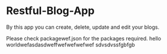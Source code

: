 # Restful-Blog-App
By this app you can create, delete, update and edit your blogs.

Please check packagewef.json for the packages required.
hello worldwefasdasdweffwefwefwefwef
sdvsdvssfgbfgb
